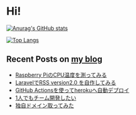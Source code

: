 

# Hi!

[![Anurag's GitHub stats](https://github-readme-stats.vercel.app/api?username=kinpoko)](https://github.com/anuraghazra/github-readme-stats)

[![Top Langs](https://github-readme-stats.vercel.app/api/top-langs/?username=kinpoko&langs_count=8&layout=compact)](https://github.com/anuraghazra/github-readme-stats)

## Recent Posts on [my blog](https://kinpokoblog.com)
- [Raspberry PiのCPU温度を測ってみる](https://kinpokoblog.com/show/15)
- [LaravelでRSS version2.0 を自作してみる](https://kinpokoblog.com/show/14)
- [GitHub Actionsを使ってherokuへ自動デプロイ](https://kinpokoblog.com/show/13)
- [1人でもチーム開発したい](https://kinpokoblog.com/show/12)
- [独自ドメイン取ってみた](https://kinpokoblog.com/show/11)
